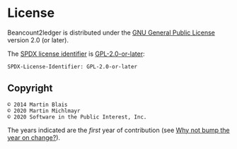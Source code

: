 # License

Beancount2ledger is distributed under the [GNU General Public License](https://www.gnu.org/licenses/gpl-2.0.en.html) version 2.0 (or later).

The [SPDX license identifier](https://spdx.org/licenses/) is [GPL-2.0-or-later](https://spdx.org/licenses/GPL-2.0-or-later):

```text
SPDX-License-Identifier: GPL-2.0-or-later
```

## Copyright

```text
© 2014 Martin Blais
© 2020 Martin Michlmayr
© 2020 Software in the Public Interest, Inc.
```

The years indicated are the *first* year of contribution (see [Why not bump the year on change?](https://matija.suklje.name/how-and-why-to-properly-write-copyright-statements-in-your-code#why-not-bump-the-year-on-change)).

